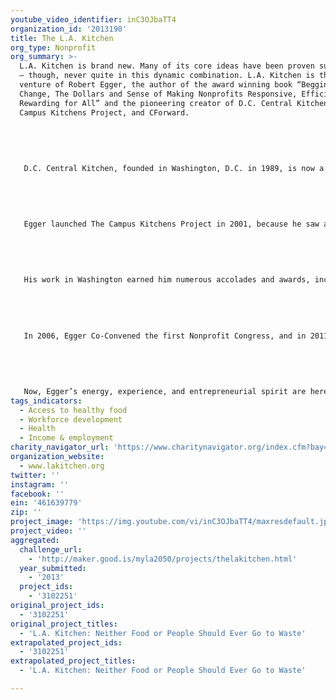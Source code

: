```yaml
---
youtube_video_identifier: inC3OJbaTT4
organization_id: '2013190'
title: The L.A. Kitchen
org_type: Nonprofit
org_summary: >-
  L.A. Kitchen is brand new. Many of its core ideas have been proven successful
  — though, never quite in this dynamic combination. L.A. Kitchen is the latest
  venture of Robert Egger, the author of the award winning book “Begging for
  Change, The Dollars and Sense of Making Nonprofits Responsive, Efficient and
  Rewarding for All” and the pioneering creator of D.C. Central Kitchen, The
  Campus Kitchens Project, and CForward.
   
   
   
   
   
   D.C. Central Kitchen, founded in Washington, D.C. in 1989, is now a thriving $11 million nonprofit with a $6 million social enterprise portfolio. Egger created DCCK to turn leftover food into balanced meals in a ‘central kitchen’ that could in turn deliver them to 100 other nonprofits that were spending too much for substandard meals. There, he launched a culinary training program that brought in some of the city’s toughest cases — men and women written off as hopeless, helpless, or both — and prepared them for lasting careers. Since 2008, DCCK’s 370 culinary graduates have averaged a job placement rate of 90%, despite the weak economy, and are 96% less likely to return to prison than ex-offenders nationwide. Egger’s results inspire 14,000 individuals to contribute their time and effort as volunteers to DC Central Kitchen each year.
   
   
   
   
   
   Egger launched The Campus Kitchens Project in 2001, because he saw a generation of young people dedicated to community service, but few nonprofits capable of maximizing their tremendous potential. Today, there are 34 CKP sites in 20 states across America, led by 5,000 tireless student volunteers who turned idle college and high school dining halls and cafeteria leftovers into new tools in the fight against hunger. In addition to preparing meals, CKP is preparing a new generation of community leaders. In 2012, 45% of CKP’s student volunteers reported that their experiences had changed their entire career path, opening their eyes to new needs and new opportunities. 
   
   
   
   
   
   His work in Washington earned him numerous accolades and awards, including being named an Oprah Angel, the James Beard Humanitarian of the Year and a Washingtonian of the Year.
   
   
   
   
   
   In 2006, Egger Co-Convened the first Nonprofit Congress, and in 2011, he launched CForward, America’s first Political Action Committee for nonprofits. Nonprofits comprise 10% of the US economy and 10% of the American workforce, but they speak with no common voice in our electoral process. In 2012, CForward made history by endorsing 8 candidates, representing both major parties, who had strong, clear plans for strengthening nonprofits and their role in solving key problems. Most won. This work also earned him a spot on the “Top 50 Most Influential Nonprofit leaders” four years in a row.
   
   
   
   
   
   Now, Egger’s energy, experience, and entrepreneurial spirit are here in the region where he grew up in the 1960’s and 70’s, with an added focus on fighting the needless waste of fresh produce and strengthening our senior citizens. It’s time for change.
tags_indicators:
  - Access to healthy food
  - Workforce development
  - Health
  - Income & employment
charity_navigator_url: 'https://www.charitynavigator.org/index.cfm?bay=search.profile&ein=461639779'
organization_website:
  - www.lakitchen.org
twitter: ''
instagram: ''
facebook: ''
ein: '461639779'
zip: ''
project_image: 'https://img.youtube.com/vi/inC3OJbaTT4/maxresdefault.jpg'
project_video: ''
aggregated:
  challenge_url:
    - 'http://maker.good.is/myla2050/projects/thelakitchen.html'
  year_submitted:
    - '2013'
  project_ids:
    - '3102251'
original_project_ids:
  - '3102251'
original_project_titles:
  - 'L.A. Kitchen: Neither Food or People Should Ever Go to Waste'
extrapolated_project_ids:
  - '3102251'
extrapolated_project_titles:
  - 'L.A. Kitchen: Neither Food or People Should Ever Go to Waste'

---
```


